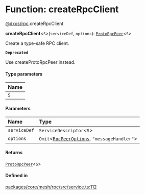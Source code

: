 # Function: createRpcClient

[@dxos/rpc](../modules/dxos_rpc.md).createRpcClient

**createRpcClient**<`S`\>(`serviceDef`, `options`): [`ProtoRpcPeer`](../classes/dxos_rpc.ProtoRpcPeer.md)<`S`\>

Create a type-safe RPC client.

**`Deprecated`**

Use createProtoRpcPeer instead.

#### Type parameters

| Name |
| :------ |
| `S` |

#### Parameters

| Name | Type |
| :------ | :------ |
| `serviceDef` | `ServiceDescriptor`<`S`\> |
| `options` | `Omit`<[`RpcPeerOptions`](../interfaces/dxos_rpc.RpcPeerOptions.md), ``"messageHandler"``\> |

#### Returns

[`ProtoRpcPeer`](../classes/dxos_rpc.ProtoRpcPeer.md)<`S`\>

#### Defined in

[packages/core/mesh/rpc/src/service.ts:112](https://github.com/dxos/dxos/blob/main/packages/core/mesh/rpc/src/service.ts#L112)
